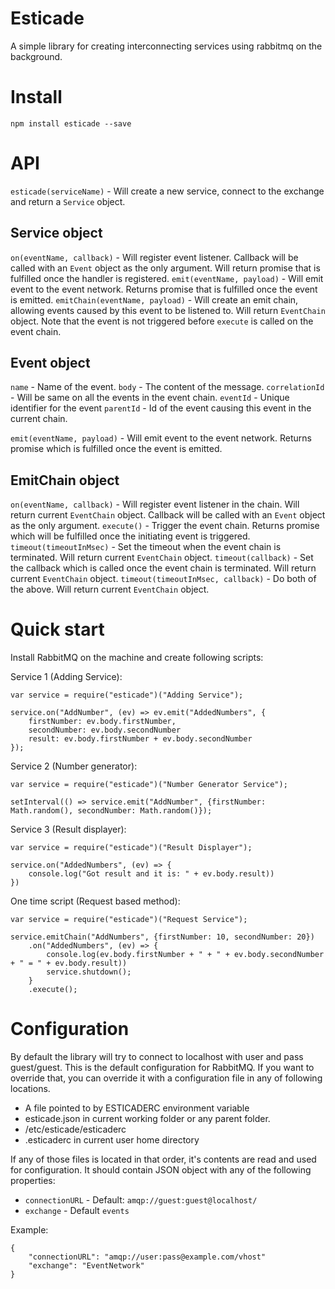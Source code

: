 # Esticade
 
A simple library for creating interconnecting services using rabbitmq on the background.

# Install

```npm install esticade --save```

# API

`esticade(serviceName)` - Will create a new service, connect to the exchange and return a `Service` object.

## Service object

`on(eventName, callback)` - Will register event listener. Callback will be called with an `Event` object as the only argument. Will return promise that is fulfilled once the handler is registered.
`emit(eventName, payload)` - Will emit event to the event network. Returns promise that is fulfilled once the event is emitted.
`emitChain(eventName, payload)` - Will create an emit chain, allowing events caused by this event to be listened to. Will return `EventChain` object. Note that the event is not triggered before `execute` is called on the event chain.

## Event object

`name` - Name of the event.
`body` - The content of the message.
`correlationId` - Will be same on all the events in the event chain.
`eventId` - Unique identifier for the event
`parentId` - Id of the event causing this event in the current chain.

`emit(eventName, payload)` - Will emit event to the event network. Returns promise which is fulfilled once the event is emitted.

## EmitChain object

`on(eventName, callback)` - Will register event listener in the chain. Will return current `EventChain` object. Callback will be called with an `Event` object as the only argument.
`execute()` - Trigger the event chain. Returns promise which will be fulfilled once the initiating event is triggered.
`timeout(timeoutInMsec)` - Set the timeout when the event chain is terminated. Will return current `EventChain` object.
`timeout(callback)` - Set the callback which is called once the event chain is terminated. Will return current `EventChain` object.
`timeout(timeoutInMsec, callback)` - Do both of the above. Will return current `EventChain` object.

# Quick start

Install RabbitMQ on the machine and create following scripts:

Service 1 (Adding Service):
```
var service = require("esticade")("Adding Service");

service.on("AddNumber", (ev) => ev.emit("AddedNumbers", {
    firstNumber: ev.body.firstNumber,
    secondNumber: ev.body.secondNumber
    result: ev.body.firstNumber + ev.body.secondNumber
});
```

Service 2 (Number generator):
```
var service = require("esticade")("Number Generator Service");

setInterval(() => service.emit("AddNumber", {firstNumber: Math.random(), secondNumber: Math.random()});
```

Service 3 (Result displayer):
```
var service = require("esticade")("Result Displayer");

service.on("AddedNumbers", (ev) => {
    console.log("Got result and it is: " + ev.body.result))
})
```

One time script (Request based method):
```
var service = require("esticade")("Request Service");

service.emitChain("AddNumbers", {firstNumber: 10, secondNumber: 20})
    .on("AddedNumbers", (ev) => {
        console.log(ev.body.firstNumber + " + " + ev.body.secondNumber + " = " + ev.body.result))
        service.shutdown();
    }
    .execute();
```

# Configuration

By default the library will try to connect to localhost with user and pass guest/guest. This is the default configuration
for RabbitMQ. If you want to override that, you can override it with a configuration file in any of following locations.

- A file pointed to by ESTICADERC environment variable
- esticade.json in current working folder or any parent folder.
- /etc/esticade/esticaderc
- .esticaderc in current user home directory

If any of those files is located in that order, it's contents are read and used for configuration. It should contain
JSON object with any of the following properties: 

- `connectionURL` - Default: `amqp://guest:guest@localhost/`
- `exchange` - Default `events`

Example:

```
{ 
    "connectionURL": "amqp://user:pass@example.com/vhost"
    "exchange": "EventNetwork"
}
```